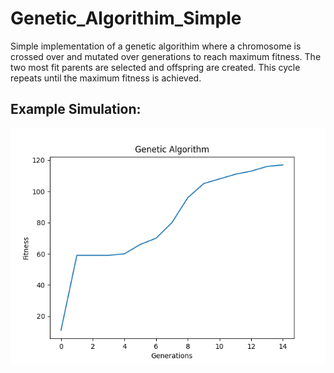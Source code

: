 # Genetic_Algorithim_Simple
Simple implementation of a genetic algorithim where a chromosome is crossed over and mutated over generations to reach maximum fitness. The two most fit parents are selected and offspring are created. This cycle repeats until the maximum fitness is achieved.

## Example Simulation:

![figure 1](figure_1.png)
